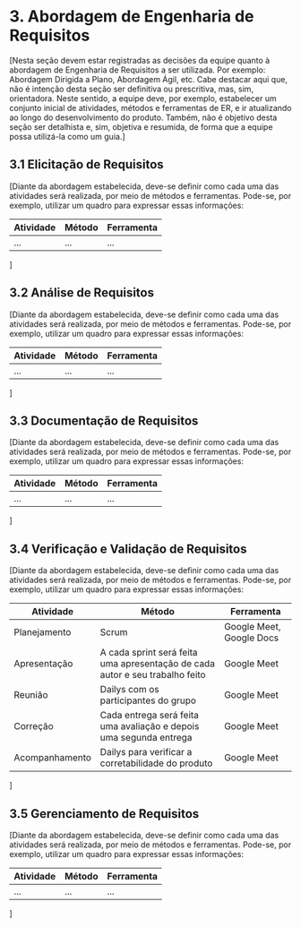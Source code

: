 # 3.  Abordagem de Engenharia de Requisitos

[Nesta seção devem estar registradas as decisões da equipe quanto à abordagem de Engenharia de Requisitos a ser utilizada. Por exemplo: Abordagem Dirigida a Plano, Abordagem Ágil, etc.
Cabe destacar aqui que, não é intenção desta seção ser definitiva ou prescritiva, mas, sim, orientadora. Neste sentido, a equipe deve, por exemplo, estabelecer um conjunto inicial de atividades, métodos e ferramentas de ER, e ir atualizando ao longo do desenvolvimento do produto.
Também, não é objetivo desta seção ser detalhista e, sim, objetiva e resumida, de forma que a equipe possa utilizá-la como um guia.]

## 3.1 Elicitação de Requisitos
[Diante da abordagem estabelecida, deve-se definir como cada uma das atividades será realizada, por meio de métodos e ferramentas. Pode-se, por exemplo, utilizar um quadro para expressar essas informações:

Atividade | Método | Ferramenta 
----------|--------|-----------
|...|...|...|

]

## 3.2 Análise de Requisitos
[Diante da abordagem estabelecida, deve-se definir como cada uma das atividades será realizada, por meio de métodos e ferramentas. Pode-se, por exemplo, utilizar um quadro para expressar essas informações:

Atividade | Método | Ferramenta 
----------|--------|-----------
|...|...|...|

]

## 3.3 Documentação de Requisitos
[Diante da abordagem estabelecida, deve-se definir como cada uma das atividades será realizada, por meio de métodos e ferramentas. Pode-se, por exemplo, utilizar um quadro para expressar essas informações:

Atividade | Método | Ferramenta 
----------|--------|-----------
|...|...|...|

]

## 3.4 Verificação e Validação de Requisitos
[Diante da abordagem estabelecida, deve-se definir como cada uma das atividades será realizada, por meio de métodos e ferramentas. Pode-se, por exemplo, utilizar um quadro para expressar essas informações:

Atividade | Método | Ferramenta 
----------|--------|-----------
|Planejamento|Scrum|Google Meet, Google Docs|
|Apresentação|A cada sprint será feita uma apresentação de cada autor e seu trabalho feito|Google Meet|
|Reunião|Dailys com os participantes do grupo|Google Meet|
|Correção|Cada entrega será feita uma avaliação e depois uma segunda entrega|Google Meet|
|Acompanhamento|Dailys para verificar a corretabilidade do produto|Google Meet|

]

## 3.5 Gerenciamento de Requisitos 
[Diante da abordagem estabelecida, deve-se definir como cada uma das atividades será realizada, por meio de métodos e ferramentas. Pode-se, por exemplo, utilizar um quadro para expressar essas informações:

Atividade | Método | Ferramenta 
----------|--------|-----------
|...|...|...|

]
